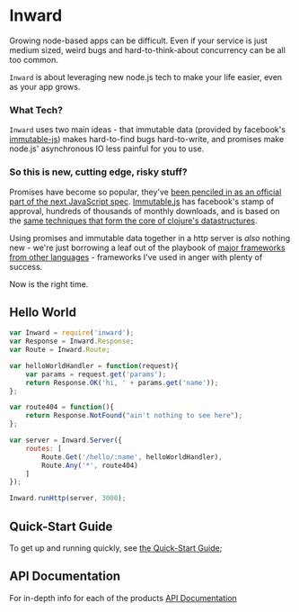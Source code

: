 # Inward

Growing node-based apps can be difficult.  Even if your service is just medium sized, weird bugs and hard-to-think-about concurrency can be all too common. 

`Inward` is about leveraging new node.js tech to make your life easier, even as your app grows.

### What Tech?

`Inward` uses two main ideas - that immutable data (provided by facebook's [immutable-js](https://github.com/facebook/immutable-js)) makes hard-to-find bugs hard-to-write, and promises make node.js' asynchronous IO less painful for you to use.
 
### So this is new, cutting edge, risky stuff?

Promises have become so popular, they've [been penciled in as an official part of the next JavaScript spec](https://developer.mozilla.org/en/docs/Web/JavaScript/Reference/Global_Objects/Promise).  [Immutable.js](https://www.npmjs.com/package/immutable) has facebook's stamp of approval, hundreds of thousands of monthly downloads, and is based on the [same techniques that form the core of clojure's datastructures]().  

Using promises and immutable data together in a http server is *also* nothing new - we're just borrowing a leaf out of the playbook of [major frameworks from other languages](https://www.playframework.com/) - frameworks I've used in anger with plenty of success.

Now is the right time.


## Hello World

```javascript
var Inward = require('inward');
var Response = Inward.Response;
var Route = Inward.Route;

var helloWorldHandler = function(request){
    var params = request.get('params');
    return Response.OK('hi, ' + params.get('name'));
};

var route404 = function(){
    return Response.NotFound("ain't nothing to see here");
};

var server = Inward.Server({
    routes: [
        Route.Get('/hello/:name', helloWorldHandler),
        Route.Any('*', route404)
    ]
});

Inward.runHttp(server, 3000);
```

## Quick-Start Guide

To get up and running quickly, see [the Quick-Start Guide](https://github.com/hughfdjackson/inward/wiki/QuickStart-Guide);

## API Documentation

For in-depth info for each of the products [API Documentation](https://github.com/hughfdjackson/inward/wiki/API-Documentation)